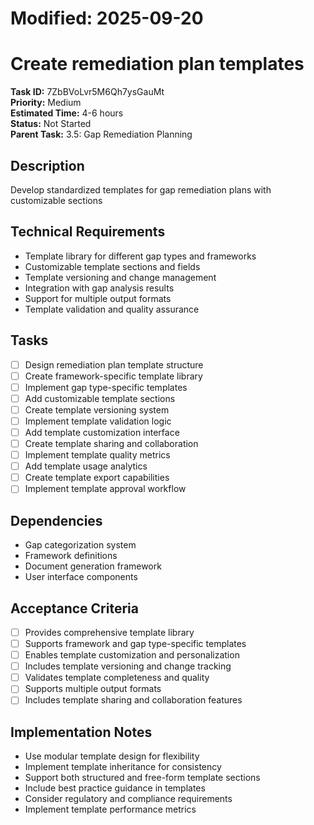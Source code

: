 # Modified: 2025-09-20

# Create remediation plan templates

**Task ID:** 7ZbBVoLvr5M6Qh7ysGauMt  
**Priority:** Medium  
**Estimated Time:** 4-6 hours  
**Status:** Not Started  
**Parent Task:** 3.5: Gap Remediation Planning

## Description
Develop standardized templates for gap remediation plans with customizable sections

## Technical Requirements
- Template library for different gap types and frameworks
- Customizable template sections and fields
- Template versioning and change management
- Integration with gap analysis results
- Support for multiple output formats
- Template validation and quality assurance

## Tasks
- [ ] Design remediation plan template structure
- [ ] Create framework-specific template library
- [ ] Implement gap type-specific templates
- [ ] Add customizable template sections
- [ ] Create template versioning system
- [ ] Implement template validation logic
- [ ] Add template customization interface
- [ ] Create template sharing and collaboration
- [ ] Implement template quality metrics
- [ ] Add template usage analytics
- [ ] Create template export capabilities
- [ ] Implement template approval workflow

## Dependencies
- Gap categorization system
- Framework definitions
- Document generation framework
- User interface components

## Acceptance Criteria
- [ ] Provides comprehensive template library
- [ ] Supports framework and gap type-specific templates
- [ ] Enables template customization and personalization
- [ ] Includes template versioning and change tracking
- [ ] Validates template completeness and quality
- [ ] Supports multiple output formats
- [ ] Includes template sharing and collaboration features

## Implementation Notes
- Use modular template design for flexibility
- Implement template inheritance for consistency
- Support both structured and free-form template sections
- Include best practice guidance in templates
- Consider regulatory and compliance requirements
- Implement template performance metrics
